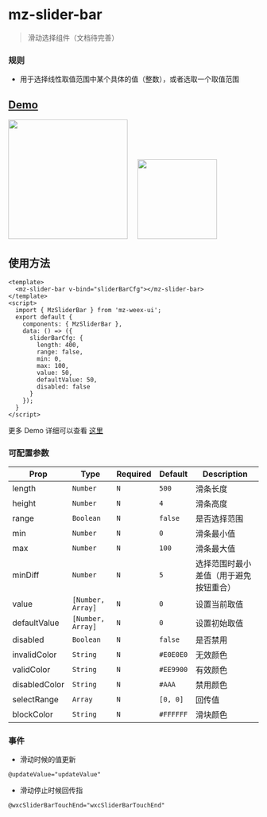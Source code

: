 # mz-slider-bar 

> 滑动选择组件（文档待完善）

### 规则
- 用于选择线性取值范围中某个具体的值（整数），或者选取一个取值范围


## [Demo](https://h5.m.taobao.com/trip/wx-detection-demo/slider-bar/index.html?_wx_tpl=https%3A%2F%2Fh5.m.taobao.com%2Ftrip%2Fwx-detection-demo%2Fslider-bar%2Findex.weex.js)
<img src="https://gw.alipayobjects.com/zos/rmsportal/KAGxLOahnabmMTggilTC.gif" width="240px"/>&nbsp;&nbsp;&nbsp;&nbsp;
<img src="https://img.alicdn.com/tfs/TB1kauscAyWBuNjy0FpXXassXXa-200-200.png" width="160px"/>

## 使用方法

```vue
<template>
  <mz-slider-bar v-bind="sliderBarCfg"></mz-slider-bar>
</template>
<script>
  import { MzSliderBar } from 'mz-weex-ui';
  export default {
  	components: { MzSliderBar },
  	data: () => ({
      sliderBarCfg: {
        length: 400,
        range: false,
        min: 0,
        max: 100,
        value: 50,
        defaultValue: 50,
        disabled: false
      }
  	});
  }
</script>
```
更多 Demo 详细可以查看 [这里](https://github.com/apache/incubator-weex-ui/blob/master/example/slider-bar/index.vue)

### 可配置参数

| Prop | Type | Required | Default | Description |
|-------------|------------|--------|-----|-----|
| length       | `Number` |`N`| `500`    | 滑条长度 |
| height       | `Number` |`N`| `4`      | 滑条高度 |
| range        | `Boolean` |`N`| `false`  | 是否选择范围 |
| min          | `Number` |`N`| `0`      | 滑条最小值 |
| max          | `Number` |`N`| `100`    | 滑条最大值 |
| minDiff      | `Number` |`N`| `5`      | 选择范围时最小差值（用于避免按钮重合） |
| value        | `[Number, Array]` |`N`| `0` | 设置当前取值|
| defaultValue | `[Number, Array]` |`N`| `0` | 设置初始取值|
| disabled     | `Boolean` |`N`| `false`  | 是否禁用 |
| invalidColor | `String` |`N`| `#E0E0E0`| 无效颜色 |
| validColor   | `String` |`N`| `#EE9900`| 有效颜色 |
| disabledColor| `String` |`N`| `#AAA`   | 禁用颜色 |
| selectRange  | `Array` |`N`| `[0, 0]`   | 回传值 |
| blockColor  | `String` |`N`| `#FFFFFF`   |滑块颜色|

### 事件

- 滑动时候的值更新

```
@updateValue="updateValue"
```

- 滑动停止时候回传指

```
@wxcSliderBarTouchEnd="wxcSliderBarTouchEnd"
```
